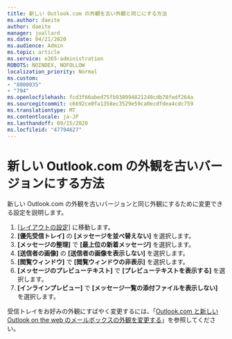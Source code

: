 ```yaml
---
title: 新しい Outlook.com の外観を古い外観と同じにする方法
ms.author: daeite
author: daeite
manager: joallard
ms.date: 04/21/2020
ms.audience: Admin
ms.topic: article
ms.service: o365-administration
ROBOTS: NOINDEX, NOFOLLOW
localization_priority: Normal
ms.custom:
- "8000035"
- "794"
ms.openlocfilehash: fcd3f66abed75fb938994821249cdb78fedf264a
ms.sourcegitcommit: c6692ce0fa1358ec3529e59ca0ecdfdea4cdc759
ms.translationtype: MT
ms.contentlocale: ja-JP
ms.lasthandoff: 09/15/2020
ms.locfileid: "47794627"
---
```

# <a name="how-to-make-the-new-outlookcom-look-like-the-old-version"></a>新しい Outlook.com の外観を古いバージョンにする方法

新しい Outlook.com の外観を古いバージョンと同じ外観にするために変更できる設定を説明します。

1. [[レイアウトの設定]](https://outlook.live.com/mail/options/mail/layout) に移動します。
1. **[優先受信トレイ]** の **[メッセージを並べ替えない]** を選択します。
1. **[メッセージの整理]** で **[最上位の新着メッセージ]** を選択します。
1. **[送信者の画像]** の **[送信者の画像を表示しない]** を選択します。
1. **[閲覧ウィンドウ]** で **[閲覧ウィンドウの非表示]** を選択します。
1. **[メッセージのプレビューテキスト]** で **[プレビューテキストを表示する]** を選択します。
1. **[インラインプレビュー]** で **[メッセージ一覧の添付ファイルを表示しない]** を選択します。

受信トレイをお好みの外観にすばやく変更するには、「[Outlook.com と新しい Outlook on the web のメールボックスの外観を変更する](https://support.office.com/article/b41c2ecb-f23c-42b3-b7f8-659646d5e58c?wt.mc_id=Office_Outlook_com_Alchemy)」を参照してください。